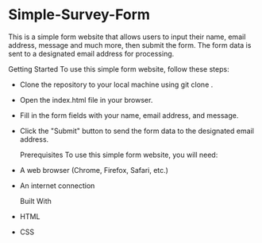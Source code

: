 # Simple-Survey-Form

This is a simple form website that allows users to input their name, email address, message and much more, then submit the form. 
The form data is sent to a designated email address for processing. 

  Getting Started
To use this simple form website, follow these steps:

- Clone the repository to your local machine using git clone <repository-url>.
- Open the index.html file in your browser.
- Fill in the form fields with your name, email address, and message.
- Click the "Submit" button to send the form data to the designated email address.
  
  
  Prerequisites
To use this simple form website, you will need:
  
- A web browser (Chrome, Firefox, Safari, etc.)
- An internet connection

  Built With
- HTML
- CSS
